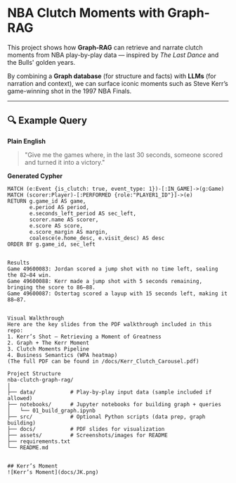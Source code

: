 # NBA Clutch Moments with Graph-RAG

This project shows how **Graph-RAG** can retrieve and narrate clutch moments 
from NBA play-by-play data — inspired by *The Last Dance* and the Bulls' golden years.  

By combining a **Graph database** (for structure and facts) with **LLMs** (for narration and context), 
we can surface iconic moments such as Steve Kerr’s game-winning shot in the 1997 NBA Finals.

---

## 🔍 Example Query

**Plain English**
> "Give me the games where, in the last 30 seconds, someone scored and turned it into a victory."

**Generated Cypher**
```cypher
MATCH (e:Event {is_clutch: true, event_type: 1})-[:IN_GAME]->(g:Game)
MATCH (scorer:Player)-[:PERFORMED {role:"PLAYER1_ID"}]->(e)
RETURN g.game_id AS game,
       e.period AS period,
       e.seconds_left_period AS sec_left,
       scorer.name AS scorer,
       e.score AS score,
       e.score_margin AS margin,
       coalesce(e.home_desc, e.visit_desc) AS desc
ORDER BY g.game_id, sec_left


Results
Game 49600083: Jordan scored a jump shot with no time left, sealing the 82–84 win.
Game 49600088: Kerr made a jump shot with 5 seconds remaining, bringing the score to 86–88.
Game 49600087: Ostertag scored a layup with 15 seconds left, making it 88–87.


Visual Walkthrough
Here are the key slides from the PDF walkthrough included in this repo:
1. Kerr’s Shot — Retrieving a Moment of Greatness
2. Graph + The Kerr Moment
3. Clutch Moments Pipeline
4. Business Semantics (WPA heatmap)
(The full PDF can be found in /docs/Kerr_Clutch_Carousel.pdf)

Project Structure
nba-clutch-graph-rag/
│
├── data/           # Play-by-play input data (sample included if allowed)
├── notebooks/      # Jupyter notebooks for building graph + queries
│   └── 01_build_graph.ipynb
├── src/            # Optional Python scripts (data prep, graph building)
├── docs/           # PDF slides for visualization
├── assets/         # Screenshots/images for README
├── requirements.txt
└── README.md


## Kerr’s Moment
![Kerr’s Moment](docs/JK.png)
